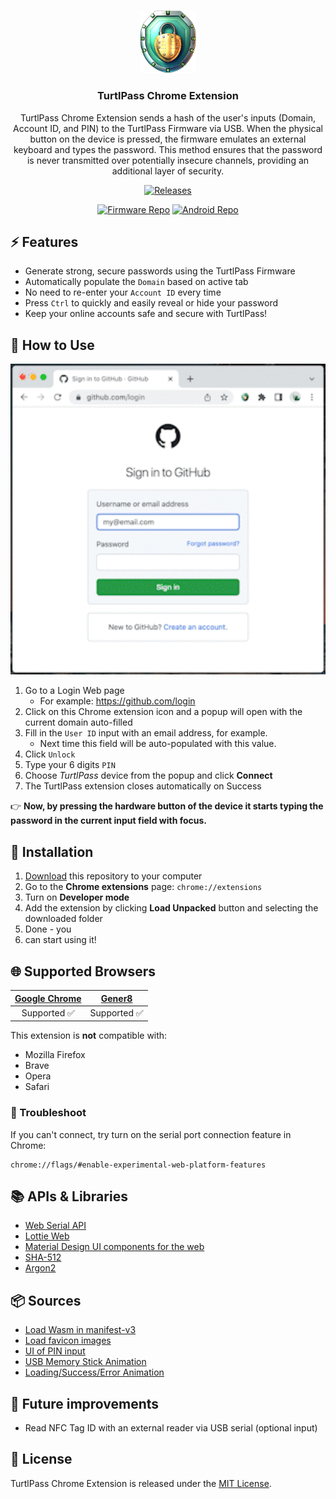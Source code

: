 <p align="center">
<img src="assets/icons/icon-no-padding.png" alt="logo" width=90>
<h3 align="center">TurtlPass Chrome Extension</h3>
<p align="center">
TurtlPass Chrome Extension sends a hash of the user's inputs (Domain, Account ID, and PIN) to the TurtlPass Firmware via USB. When the physical button on the device is pressed, the firmware emulates an external keyboard and types the password. This method ensures that the password is never transmitted over potentially insecure channels, providing an additional layer of security.
</p>
<p align="center">
<a href="https://github.com/TurtlPass/turtlpass-chrome-extension/releases"><img src="https://img.shields.io/github/v/release/TurtlPass/turtlpass-chrome-extension?color=green&label=Chrome%20Extension&logo=googlechrome" alt="Releases"/></a>
</p>
<p align="center">
<a href="https://github.com/TurtlPass/turtlpass-firmware-arduino"><img src="https://img.shields.io/github/v/release/TurtlPass/turtlpass-firmware-arduino?color=blue&label=Arduino%20Firmware&logo=arduino" alt="Firmware Repo"/></a>
<a href="https://github.com/TurtlPass/turtlpass-android"><img src="https://img.shields.io/github/v/release/TurtlPass/turtlpass-android?color=blue&label=Android%20App&logo=android" alt="Android Repo"/></a>
</p>


## ⚡ Features

* Generate strong, secure passwords using the TurtlPass Firmware
* Automatically populate the `Domain` based on active tab
* No need to re-enter your `Account ID` every time
* Press `Ctrl` to quickly and easily reveal or hide your password
* Keep your online accounts safe and secure with TurtlPass!


## 🔑 How to Use

<img src="assets/how-to.gif" width="512px">

1. Go to a Login Web page
    * For example: https://github.com/login
2. Click on this Chrome extension icon and a popup will open with the current domain auto-filled
3. Fill in the `User ID` input with an email address, for example.
    * Next time this field will be auto-populated with this value.
4. Click `Unlock`
5. Type your 6 digits `PIN`
5. Choose _TurtlPass_ device from the popup and click **Connect**
6. The TurtlPass extension closes automatically on Success

👉 **Now, by pressing the hardware button of the device it starts typing the password in the current input field with focus.**


## 🔧 Installation

1. [Download](https://github.com/TurtlPass/turtlpass-chrome-extension/archive/refs/tags/1.0.0.zip) this repository to your computer
2. Go to the **Chrome extensions** page: `chrome://extensions`
3. Turn on **Developer mode**
4. Add the extension by clicking **Load Unpacked** button and selecting the downloaded folder
5. Done - you 
6. can start using it!

## 🌐 Supported Browsers

| [Google Chrome](https://www.google.com/chrome) | [Gener8](https://gener8ads.com/products/browser) |
| :-----------: | :----------: |
| Supported ✅  | Supported ✅ |

This extension is **not** compatible with:

- Mozilla Firefox
- Brave
- Opera
- Safari


### 🙋 Troubleshoot

If you can't connect, try turn on the serial port connection feature in Chrome:

```
chrome://flags/#enable-experimental-web-platform-features
```


## 📚 APIs & Libraries

* [Web Serial API](https://web.dev/serial/)
* [Lottie Web](https://github.com/airbnb/lottie-web)
* [Material Design UI components for the web](https://github.com/material-components/material-components-web)
* [SHA-512](http://pajhome.org.uk/crypt/)
* [Argon2](https://github.com/antelle/argon2-browser)


## 📦 Sources

* [Load Wasm in manifest-v3](https://groups.google.com/a/chromium.org/g/chromium-extensions/c/sJiaTnFMLHQ/m/y-qT1gplHwAJ)
* [Load favicon images](https://stackoverflow.com/a/15750809/904907)
* [UI of PIN input](https://codepen.io/bradeneast/pen/YzzMoGw)
* [USB Memory Stick Animation](https://lottiefiles.com/20358-usb-memory-stick-animation)
* [Loading/Success/Error Animation](https://lottiefiles.com/627-loading-success-failed)


## 🔮 Future improvements

- Read NFC Tag ID with an external reader via USB serial (optional input)


## 📄 License

TurtlPass Chrome Extension is released under the [MIT License](https://github.com/TurtlPass/turtlpass-chrome-extension/blob/main/LICENSE).
